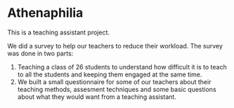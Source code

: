 # Athenaphilia
This is a teaching assistant project.

We did a survey to help our teachers to reduce their workload.
The survey was done in two parts:
1. Teaching a class of 26 students to understand how difficult it is to teach to all the students and keeping them engaged at the same time.
2. We built a small questionnaire for some of our teachers about their teaching methods, assesment techniques and some basic questions about what they would want from a teaching assistant.
